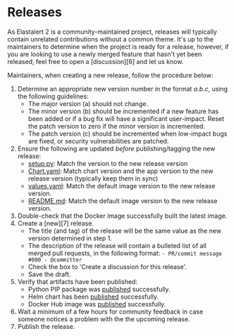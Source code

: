 # Releases

As Elastalert 2 is a community-maintained project, releases will typically contain unrelated contributions without a common theme. It's up to the maintainers to determine when the project is ready for a release, however, if you are looking to use a newly merged feature that hasn't yet been released, feel free to open a [discussion][6] and let us know.

Maintainers, when creating a new release, follow the procedure below:

1. Determine an appropriate new version number in the format _a.b.c_, using the following guidelines:
	- The major version (a) should not change.
	- The minor version (b) should be incremented if a new feature has been added or if a bug fix will have a significant user-impact. Reset the patch version to zero if the minor version is incremented.
	- The patch version (c) should be incremented when low-impact bugs are fixed, or security vulnerabilities are patched.
2. Ensure the following are updated _before_ publishing/tagging the new release:
	- [setup.py](setup.py): Match the version to the new release version
	- [Chart.yaml](chart/elastalert2/Chart.yaml): Match chart version and the app version to the new release version (typically keep them in sync)
	- [values.yaml](chart/elastalert2/values.yaml): Match the default image version to the new release version.
	- [README.md](chart/elastalert2/README.md): Match the default image version to the new release version.
3. Double-check that the Docker image successfully built the latest image.
4. Create a [new][7] release.
	- The title (and tag) of the release will be the same value as the new version determined in step 1.
	- The description of the release will contain a bulleted list of all merged pull requests, in the following format:
		`- PR/commit message #000 - @committer`
	- Check the box to 'Create a discussion for this release'.
	- Save the draft.
5. Verify that artifacts have been published:
 	- Python PIP package was [published][9] successfully.
 	- Helm chart has been [published][10] successfully.
 	- Docker Hub image was [published][8] successfully.
6. Wait a minimum of a few hours for community feedback in case someone notices a problem with the the upcoming release.
7. Publish the release.

[8]: https://hub.docker.com/r/jertel/elastalert2/builds
[9]: https://github.com/jertel/elastalert2/actions/workflows/python-publish.yml
[10]: https://github.com/jertel/elastalert2/actions/workflows/upload_chart.yml